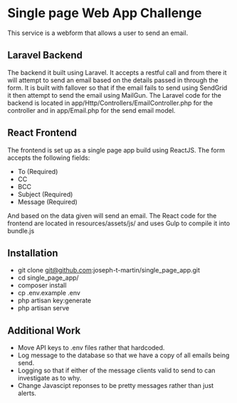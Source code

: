# Single page Web App Challenge
This service is a webform that allows a user to send an email. 

## Laravel Backend 
The backend it built using Laravel. It accepts a restful call and from there it will attempt to send an email based on the details passed in through the form.
It is built with fallover so that if the email fails to send using SendGrid it then attempt to send the email using MailGun. 
The Laravel code for the backend is located in app/Http/Controllers/EmailController.php for the controller and in app/Email.php for the send email model.

## React Frontend
The frontend is set up as a single page app build using ReactJS. 
The form accepts the following fields:
- To (Required)
- CC
- BCC
- Subject (Required)
- Message (Required)

And based on the data given will send an email. 
The React code for the frontend are located in resources/assets/js/ and uses Gulp to compile it into bundle.js

## Installation
- git clone git@github.com:joseph-t-martin/single_page_app.git
- cd single_page_app/
- composer install
- cp .env.example .env
- php artisan key:generate
- php artisan serve

## Additional Work
- Move API keys to .env files rather that hardcoded.
- Log message to the database so that we have a copy of all emails being send.
- Logging so that if either of the message clients valid to send to can investigate as to why.
- Change Javascipt reponses to be pretty messages rather than just alerts.

